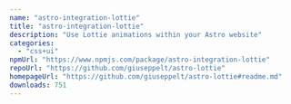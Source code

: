 ```yaml
---
name: "astro-integration-lottie"
title: "astro-integration-lottie"
description: "Use Lottie animations within your Astro website"
categories:
  - "css+ui"
npmUrl: "https://www.npmjs.com/package/astro-integration-lottie"
repoUrl: "https://github.com/giuseppelt/astro-lottie"
homepageUrl: "https://github.com/giuseppelt/astro-lottie#readme.md"
downloads: 751
---
```


